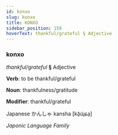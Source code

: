 ```yaml
---
id: konxo
slug: konxo
title: KONXO
sidebar_position: 159
hoverText: thankful/grateful § Adjective
---
```


### konxo

*thankful/grateful* **§** Adjective

**Verb**: to be thankful/grateful

**Noun**: thankfulness/gratitude

**Modifier**: thankful/grateful

Japanese か​んしゃ kansha [kã̠ɰ̃ɕa̠]

*Japonic Language Family*